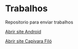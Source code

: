 # Trabalhos
 Repositorio para enviar trabalhos

<a href="https://marcosbartz.github.io/Trabalhos/siteandroid/index.html" target="_blank">Abrir site Android</a>

<a href="https://marcosbartz.github.io/Trabalhos/CapybaraPort/index.html" target="_blank">Abrir site Capivara Filó</a>